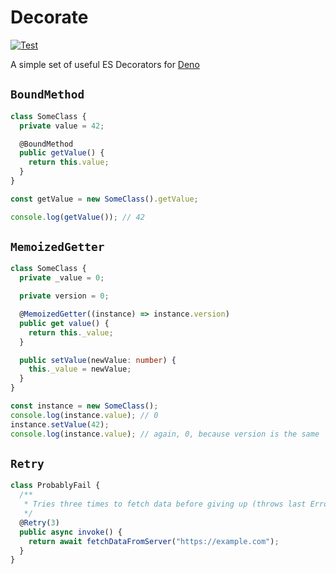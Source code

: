 # Decorate

[![Test](https://github.com/pokatomnik/decorate/actions/workflows/deno.yml/badge.svg)](https://github.com/pokatomnik/decorate/actions/workflows/deno.yml)

A simple set of useful ES Decorators for [Deno](https://deno.com/)

## `BoundMethod`

```typescript
class SomeClass {
  private value = 42;

  @BoundMethod
  public getValue() {
    return this.value;
  }
}

const getValue = new SomeClass().getValue;

console.log(getValue()); // 42
```

## `MemoizedGetter`

```typescript
class SomeClass {
  private _value = 0;

  private version = 0;

  @MemoizedGetter((instance) => instance.version)
  public get value() {
    return this._value;
  }

  public setValue(newValue: number) {
    this._value = newValue;
  }
}

const instance = new SomeClass();
console.log(instance.value); // 0
instance.setValue(42);
console.log(instance.value); // again, 0, because version is the same
```

## `Retry`

```typescript
class ProbablyFail {
  /**
   * Tries three times to fetch data before giving up (throws last Error)
   */
  @Retry(3)
  public async invoke() {
    return await fetchDataFromServer("https://example.com");
  }
}
```
